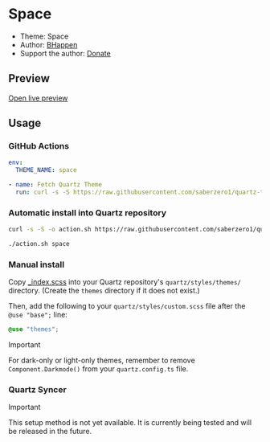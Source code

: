 # Space

- Theme: Space
- Author: <a href="https://bhappen.com" target="_blank" rel="noopener noreferrer">BHappen</a>
- Support the author: <a href="https://buymeacoffee.com/bhappen" target="_blank" rel="noopener noreferrer">Donate</a>

## Preview

[Open live preview](https://quartz-themes.github.io/space/)

## Usage

### GitHub Actions

```yaml
env:
  THEME_NAME: space
```

```yaml
- name: Fetch Quartz Theme
  run: curl -s -S https://raw.githubusercontent.com/saberzero1/quartz-themes/master/action.sh | bash -s -- $THEME_NAME
```

### Automatic install into Quartz repository

```bash
curl -s -S -o action.sh https://raw.githubusercontent.com/saberzero1/quartz-themes/master/action.sh

./action.sh space
```

### Manual install

Copy [\_index.scss](./_index.scss) into your Quartz repository's `quartz/styles/themes/` directory. (Create the `themes` directory if it does not exist.)

Then, add the following to your `quartz/styles/custom.scss` file after the `@use "base";` line:

```scss
@use "themes";
```

> [!IMPORTANT]
> For dark-only or light-only themes, remember to remove `Component.Darkmode()` from your `quartz.config.ts` file.

### Quartz Syncer

> [!IMPORTANT]
> This setup method is not yet available. It is currently being tested and will be released in the future.
